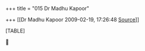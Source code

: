 +++
title = "015 Dr Madhu Kapoor"

+++
[[Dr Madhu Kapoor	2009-02-19, 17:26:48 [Source](https://groups.google.com/g/bvparishat/c/hZqpk6y2ROg)]]



[TABLE]



